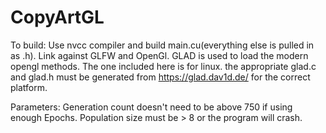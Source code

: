 # CopyArtGL

To build: 
Use nvcc compiler and build main.cu(everything else is pulled in as .h). Link against GLFW and OpenGl. 
GLAD is used to load the modern opengl methods. The one included here is for linux.
the appropriate glad.c and glad.h must be generated from https://glad.dav1d.de/ for the correct platform.

Parameters:
Generation count doesn't need to be above 750 if using enough Epochs.
Population size must be > 8 or the program will crash.





